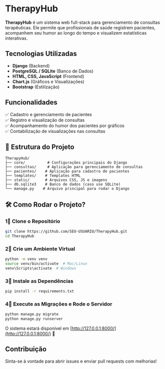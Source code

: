 # TherapyHub 

**TherapyHub** é um sistema web full-stack para gerenciamento de consultas terapêuticas. Ele permite que profissionais de saúde registrem pacientes, acompanhem seu humor ao longo do tempo e visualizem estatísticas interativas.

## Tecnologias Utilizadas

- **Django** (Backend)
- **PostgreSQL / SQLite** (Banco de Dados)
- **HTML, CSS, JavaScript** (Frontend)
- **Chart.js** (Gráficos e Visualizações)
- **Bootstrap** (Estilização)

## Funcionalidades

✅ Cadastro e gerenciamento de pacientes\
✅ Registro e visualização de consultas\
✅ Acompanhamento do humor dos pacientes por gráficos\
✅ Contabilização de visualizações nas consultas

## 📎 Estrutura do Projeto

```
TherapyHub/  
├── core/          # Configurações principais do Django  
├── consultas/     # Aplicação para gerenciamento de consultas  
├── pacientes/    # Aplicação para cadastro de pacientes  
├── templates/    # Templates HTML  
├── static/       # Arquivos CSS, JS e imagens  
├── db.sqlite3    # Banco de dados (caso use SQLite)  
└── manage.py    # Arquivo principal para rodar o Django  
``` 

## 🛠 Como Rodar o Projeto?

### 1⃣ Clone o Repositório

```sh
git clone https://github.com/SEU-USUARIO/TherapyHub.git
cd TherapyHub
```

### 2⃣ Crie um Ambiente Virtual

```sh
python -m venv venv
source venv/bin/activate  # Mac/Linux
venv\Scripts\activate  # Windows
```

### 3⃣ Instale as Dependências

```sh
pip install -r requirements.txt
```

### 4⃣ Execute as Migrações e Rode o Servidor

```sh
python manage.py migrate
python manage.py runserver
```

O sistema estará disponível em [http://127.0.0.1:8000/](http://127.0.0.1:8000/) 🚀

## Contribuição

Sinta-se à vontade para abrir issues e enviar pull requests com melhorias!

